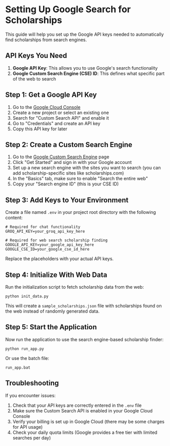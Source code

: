 # Setting Up Google Search for Scholarships

This guide will help you set up the Google API keys needed to automatically find scholarships from search engines.

## API Keys You Need

1. **Google API Key**: This allows you to use Google's search functionality
2. **Google Custom Search Engine (CSE) ID**: This defines what specific part of the web to search

## Step 1: Get a Google API Key

1. Go to the [Google Cloud Console](https://console.cloud.google.com/)
2. Create a new project or select an existing one
3. Search for "Custom Search API" and enable it
4. Go to "Credentials" and create an API key
5. Copy this API key for later

## Step 2: Create a Custom Search Engine

1. Go to the [Google Custom Search Engine](https://programmablesearchengine.google.com/about/) page
2. Click "Get Started" and sign in with your Google account
3. Set up a new search engine with the sites you want to search (you can add scholarship-specific sites like scholarships.com)
4. In the "Basics" tab, make sure to enable "Search the entire web"
5. Copy your "Search engine ID" (this is your CSE ID)

## Step 3: Add Keys to Your Environment

Create a file named `.env` in your project root directory with the following content:

```
# Required for chat functionality
GROQ_API_KEY=your_groq_api_key_here

# Required for web search scholarship finding
GOOGLE_API_KEY=your_google_api_key_here
GOOGLE_CSE_ID=your_google_cse_id_here
```

Replace the placeholders with your actual API keys.

## Step 4: Initialize With Web Data

Run the initialization script to fetch scholarship data from the web:

```
python init_data.py
```

This will create a `sample_scholarships.json` file with scholarships found on the web instead of randomly generated data.

## Step 5: Start the Application

Now run the application to use the search engine-based scholarship finder:

```
python run_app.py
```

Or use the batch file:

```
run_app.bat
```

## Troubleshooting

If you encounter issues:

1. Check that your API keys are correctly entered in the `.env` file
2. Make sure the Custom Search API is enabled in your Google Cloud Console
3. Verify your billing is set up in Google Cloud (there may be some charges for API usage)
4. Check your daily quota limits (Google provides a free tier with limited searches per day) 